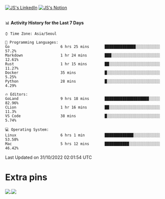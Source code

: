 
[![JS's LinkedIn](https://img.shields.io/badge/LinkedIn-blue?style=for-the-badge&logo=linkedin)](https://www.linkedin.com/in/jaeseung-lee-5a2a32139/) 
[![JS's Notion](https://img.shields.io/badge/Notion-black?style=for-the-badge&logo=notion)](https://bit.ly/ljswiki1) <br><br>
<!-- ![JS's GitHub stats](https://github-readme-stats-lemon-five.vercel.app/api?username=tkxkd0159&hide=contribs,prs,stars,issues&show_icons=true&theme=react&include_all_commits=true)   -->
<!-- ![Top Langs](https://github-readme-stats-lemon-five.vercel.app/api/top-langs/?username=tkxkd0159&layout=compact&hide=jupyter%20notebook,scss,html,css&langs_count=10)  -->


<!--START_SECTION:waka-->
📊 **Activity History for the Last 7 Days** 

```text
⌚︎ Time Zone: Asia/Seoul

💬 Programming Languages: 
Go                       6 hrs 25 mins       ██████████████░░░░░░░░░░░   57.2% 
Markdown                 1 hr 24 mins        ███░░░░░░░░░░░░░░░░░░░░░░   12.61% 
Rust                     1 hr 15 mins        ██░░░░░░░░░░░░░░░░░░░░░░░   11.27% 
Docker                   35 mins             █░░░░░░░░░░░░░░░░░░░░░░░░   5.25% 
Python                   28 mins             █░░░░░░░░░░░░░░░░░░░░░░░░   4.29%

🔥 Editors: 
GoLand                   9 hrs 18 mins       ████████████████████░░░░░   82.96% 
CLion                    1 hr 16 mins        ██░░░░░░░░░░░░░░░░░░░░░░░   11.3% 
VS Code                  38 mins             █░░░░░░░░░░░░░░░░░░░░░░░░   5.74%

💻 Operating System: 
Linux                    6 hrs 1 min         █████████████░░░░░░░░░░░░   53.58% 
Mac                      5 hrs 12 mins       ███████████░░░░░░░░░░░░░░   46.42%

```


 Last Updated on 31/10/2022 02:01:54 UTC
<!--END_SECTION:waka-->

# Extra pins
<a href="https://github.com/tkxkd0159/tkxkd0159.github.io">
  <img align="center" src="https://github-readme-stats-lemon-five.vercel.app/api/pin/?username=tkxkd0159&repo=nft-card-game&theme=react" />
</a>
<a href="https://github.com/tkxkd0159/dsalgo">
  <img align="center" src="https://github-readme-stats-lemon-five.vercel.app/api/pin/?username=tkxkd0159&repo=dsalgo&theme=react" />
</a>

<!---
- 🔭 I’m currently working on ...
- 🌱 I’m currently learning blockchain and distributed network
- 👯 I’m looking to collaborate on ...
- 🤔 I’m looking for help with ...
- 💬 Ask me about ...
- 📫 How to reach me: ...
- 😄 Pronouns: ...
- ⚡ Fun fact: ...
-->
